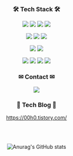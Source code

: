 <!-- ### Hi there 👋 -->
<h3 align="center">🛠 Tech Stack 🛠</h3>

<p align="center">
  <p align="center">
    <img src="https://img.shields.io/badge/HTML5-E34F26?style=flat-square&logo=HTML5&logoColor=white"/> 
    <img src="https://img.shields.io/badge/CSS3-1572B6?style=flat-square&logo=CSS3&logoColor=white"/>
    <img src="https://img.shields.io/badge/JavaScript-F7DF1E?style=flat-square&logo=JavaScript&logoColor=white"/>
    <img src="https://img.shields.io/badge/React-61DAFB?style=flat-square&logo=React&logoColor=white"/>
    <!--   <img src="https://img.shields.io/badge/ReactNative-61DAFB?style=flat-square&logo=React&logoColor=white"/>
        <img src="https://img.shields.io/badge/Bootstrap-7952B3?style=flat-square&logo=Bootstrap&logoColor=white"/> -->
  </p>
  <p align="center">
    <img src="https://img.shields.io/badge/Node.js-339933?style=flat-square&logo=Node.js&logoColor=white"/>
    <img src="https://img.shields.io/badge/typescript-3178C6?style=flat-square&logo=TypeScript&logoColor=white"/>
    <img src="https://img.shields.io/badge/Django-092E20?style=flat-square&logo=Django&logoColor=white"/>
  </p>
  
  <p align="center">
    <img src="https://img.shields.io/badge/MongoDB-47A248?style=flat-square&logo=MongoDB&logoColor=white"/>
    <img src="https://img.shields.io/badge/MySQL-4479A1?style=flat-square&logo=MySQL&logoColor=white"/>
  </p>

  <p align="center">
    <img src="https://img.shields.io/badge/python-3776AB?style=flat-square&logo=Python&logoColor=white"/>
    <img src="https://img.shields.io/badge/JAVA-007396?style=flat-square&logo=Java&logoColor=white"/>
    <img src="https://img.shields.io/badge/c++-00599C?style=flat-square&logo=c%2B%2B&logoColor=white"/>
    <img src="https://img.shields.io/badge/Amazon AWS-232F3E?style=flat-square&logo=Amazon%20AWS&logoColor=white"/>
  </p>

  <h3 align="center">✉ Contact ✉</h3>
  <p align="center">
    <a href="mailto:cyh6099@kookmin.ac.kr">
    <img
    src="https://img.shields.io/badge/Gmail-d14836?style=flat-square&logo=Gmail&logoColor=white&link=mailto:cyh6099@kookmin.ac.kr"
    style="height : auto; margin-left : 10px; margin-right : 10px;"/>
    </a>
  </p>
  <h3 align="center">📖 Tech Blog 📖</h3>
  <p align="center">
  <a href="https://00h0.tistory.com/">https://00h0.tistory.com/</a>
  </p>
  </p>
  </br>
  </br>
  
  <div style ="text-align:center";>
  
  <img align="center">![Anurag's GitHub stats](https://github-readme-stats.vercel.app/api?username=youngh0&show_icons=true&theme=vue)</img>
  </div>
  
  
  
</p>



<!--
**youngh0/youngh0** is a ✨ _special_ ✨ repository because its `README.md` (this file) appears on your GitHub profile.

Here are some ideas to get you started:

- 🔭 I’m currently working on ...
- 🌱 I’m currently learning ...
- 👯 I’m looking to collaborate on ...
- 🤔 I’m looking for help with ...
- 💬 Ask me about ...
- 📫 How to reach me: ...
- 😄 Pronouns: ...
- ⚡ Fun fact: ...
-->
